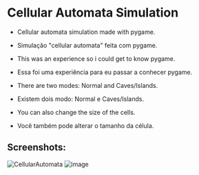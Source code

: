 # Cellular Automata Simulation

- Cellular automata simulation made with pygame.
- Simulação "cellular automata" feita com pygame.

- This was an experience so i could get to know pygame.
- Essa foi uma experiência para eu passar a conhecer pygame.

- There are two modes: Normal and Caves/Islands.
- Existem dois modo: Normal e Caves/Islands.

- You can also change the size of the cells.
- Você também pode alterar o tamanho da célula.

## Screenshots:

![CellularAutomata](https://user-images.githubusercontent.com/27747604/119174331-d5a48600-ba3e-11eb-9ebe-901216000577.gif)
![image](https://user-images.githubusercontent.com/27747604/119062364-f7552d00-b9ac-11eb-8142-81d4df0cfd6b.png)
